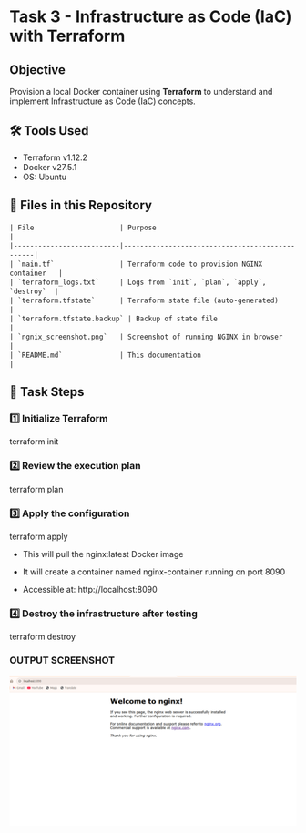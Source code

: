 #  Task 3 - Infrastructure as Code (IaC) with Terraform

## Objective
Provision a local Docker container using **Terraform** to understand and implement Infrastructure as Code (IaC) concepts.

## 🛠️ Tools Used
- Terraform v1.12.2
- Docker v27.5.1
- OS: Ubuntu

## 📁 Files in this Repository
```
| File                     | Purpose                                        |
|--------------------------|------------------------------------------------|
| `main.tf`                | Terraform code to provision NGINX container   |
| `terraform_logs.txt`     | Logs from `init`, `plan`, `apply`, `destroy`  |
| `terraform.tfstate`      | Terraform state file (auto-generated)         |
| `terraform.tfstate.backup` | Backup of state file                        |
| `ngnix_screenshot.png`   | Screenshot of running NGINX in browser        |
| `README.md`              | This documentation                           |

```
## 📝 Task Steps

###  1️⃣ Initialize Terraform

terraform init

###  2️⃣ Review the execution plan

terraform plan

###  3️⃣ Apply the configuration

terraform apply
- This will pull the nginx:latest Docker image

- It will create a container named nginx-container running on port 8090

- Accessible at: http://localhost:8090


###  4️⃣ Destroy the infrastructure after testing

terraform destroy

### OUTPUT SCREENSHOT
![NGINX Running](ngnix_screenshot.png)

